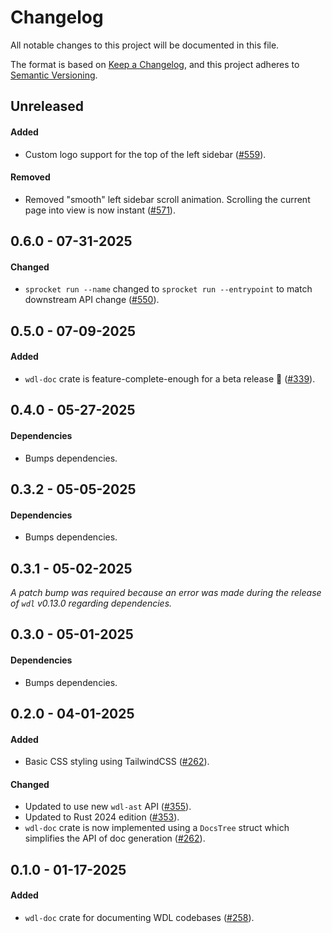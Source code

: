 # Changelog

All notable changes to this project will be documented in this file.

The format is based on [Keep a Changelog](https://keepachangelog.com/en/1.1.0/),
and this project adheres to [Semantic Versioning](https://semver.org/spec/v2.0.0.html).

## Unreleased

#### Added

* Custom logo support for the top of the left sidebar ([#559](https://github.com/stjude-rust-labs/wdl/pull/559)).

#### Removed

* Removed "smooth" left sidebar scroll animation. Scrolling the current page into view is now instant ([#571](https://github.com/stjude-rust-labs/wdl/pull/571)).

## 0.6.0 - 07-31-2025

#### Changed

* `sprocket run --name` changed to `sprocket run --entrypoint` to match downstream API change ([#550](https://github.com/stjude-rust-labs/wdl/pull/550)).

## 0.5.0 - 07-09-2025

#### Added

* `wdl-doc` crate is feature-complete-enough for a beta release :tada: ([#339](https://github.com/stjude-rust-labs/wdl/pull/339)).

## 0.4.0 - 05-27-2025

#### Dependencies

* Bumps dependencies.

## 0.3.2 - 05-05-2025

#### Dependencies

* Bumps dependencies.

## 0.3.1 - 05-02-2025

_A patch bump was required because an error was made during the release of `wdl` v0.13.0 regarding dependencies._

## 0.3.0 - 05-01-2025

#### Dependencies

* Bumps dependencies.

## 0.2.0 - 04-01-2025

#### Added

* Basic CSS styling using TailwindCSS ([#262](https://github.com/stjude-rust-labs/wdl/pull/262)).

#### Changed

* Updated to use new `wdl-ast` API ([#355](https://github.com/stjude-rust-labs/wdl/pull/355)).
* Updated to Rust 2024 edition ([#353](https://github.com/stjude-rust-labs/wdl/pull/353)).
* `wdl-doc` crate is now implemented using a `DocsTree` struct which simplifies
  the API of doc generation ([#262](https://github.com/stjude-rust-labs/wdl/pull/262)).

## 0.1.0 - 01-17-2025

#### Added

* `wdl-doc` crate for documenting WDL codebases ([#258](https://github.com/stjude-rust-labs/wdl/pull/248)).
